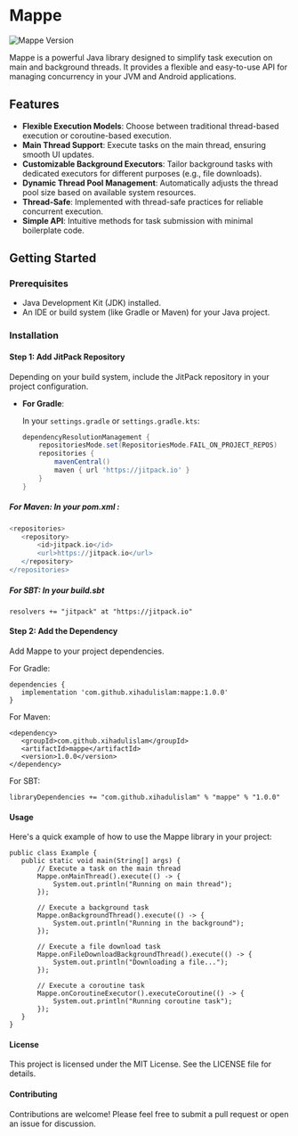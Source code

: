 # Mappe

![Mappe Version](https://jitpack.io/v/xihadulislam/mappe.svg)

Mappe is a powerful Java library designed to simplify task execution on main and background threads. It provides a flexible and easy-to-use API for managing concurrency in your JVM and Android applications.

## Features

- **Flexible Execution Models**: Choose between traditional thread-based execution or coroutine-based execution.
- **Main Thread Support**: Execute tasks on the main thread, ensuring smooth UI updates.
- **Customizable Background Executors**: Tailor background tasks with dedicated executors for different purposes (e.g., file downloads).
- **Dynamic Thread Pool Management**: Automatically adjusts the thread pool size based on available system resources.
- **Thread-Safe**: Implemented with thread-safe practices for reliable concurrent execution.
- **Simple API**: Intuitive methods for task submission with minimal boilerplate code.

## Getting Started

### Prerequisites

- Java Development Kit (JDK) installed.
- An IDE or build system (like Gradle or Maven) for your Java project.

### Installation

#### Step 1: Add JitPack Repository

Depending on your build system, include the JitPack repository in your project configuration.

- **For Gradle**:
  
  In your `settings.gradle` or `settings.gradle.kts`:
  
  ```groovy
  dependencyResolutionManagement {
      repositoriesMode.set(RepositoriesMode.FAIL_ON_PROJECT_REPOS)
      repositories {
          mavenCentral()
          maven { url 'https://jitpack.io' }
      }
  }


##### For Maven: In your pom.xml :
 ```groovy
<repositories>
    <repository>
        <id>jitpack.io</id>
        <url>https://jitpack.io</url>
    </repository>
</repositories>
 ```

##### For SBT: In your build.sbt
 ```
resolvers += "jitpack" at "https://jitpack.io"
 ```

#### Step 2: Add the Dependency
Add Mappe to your project dependencies.

For Gradle:
 ```
dependencies {
    implementation 'com.github.xihadulislam:mappe:1.0.0'
}
 ```

For Maven:
 ```
<dependency>
    <groupId>com.github.xihadulislam</groupId>
    <artifactId>mappe</artifactId>
    <version>1.0.0</version>
</dependency>
 ```
For SBT:
 ```
libraryDependencies += "com.github.xihadulislam" % "mappe" % "1.0.0"
 ```
#### Usage
Here's a quick example of how to use the Mappe library in your project:
 ```
public class Example {
    public static void main(String[] args) {
        // Execute a task on the main thread
        Mappe.onMainThread().execute(() -> {
            System.out.println("Running on main thread");
        });

        // Execute a background task
        Mappe.onBackgroundThread().execute(() -> {
            System.out.println("Running in the background");
        });

        // Execute a file download task
        Mappe.onFileDownloadBackgroundThread().execute(() -> {
            System.out.println("Downloading a file...");
        });
        
        // Execute a coroutine task
        Mappe.onCoroutineExecutor().executeCoroutine(() -> {
            System.out.println("Running coroutine task");
        });
    }
}
 ```
#### License
This project is licensed under the MIT License. See the LICENSE file for details.


#### Contributing
Contributions are welcome! Please feel free to submit a pull request or open an issue for discussion.
